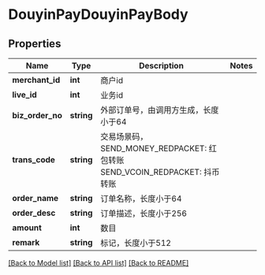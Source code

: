 # DouyinPayDouyinPayBody

## Properties
Name | Type | Description | Notes
------------ | ------------- | ------------- | -------------
**merchant_id** | **int** | 商户id | 
**live_id** | **int** | 业务id | 
**biz_order_no** | **string** | 外部订单号，由调用方生成，长度小于64 | 
**trans_code** | **string** | 交易场景码，SEND_MONEY_REDPACKET: 红包转账 SEND_VCOIN_REDPACKET: 抖币转账 | 
**order_name** | **string** | 订单名称，长度小于64 | 
**order_desc** | **string** | 订单描述，长度小于256 | 
**amount** | **int** | 数目 | 
**remark** | **string** | 标记，长度小于512 | 

[[Back to Model list]](../README.md#documentation-for-models) [[Back to API list]](../README.md#documentation-for-api-endpoints) [[Back to README]](../README.md)

